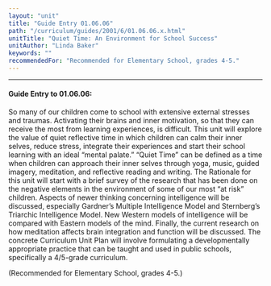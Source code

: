 ```yaml
---
layout: "unit"
title: "Guide Entry 01.06.06"
path: "/curriculum/guides/2001/6/01.06.06.x.html"
unitTitle: "Quiet Time: An Environment for School Success"
unitAuthor: "Linda Baker"
keywords: ""
recommendedFor: "Recommended for Elementary School, grades 4-5."
---
```

<body>
<hr/>
<h4>
Guide Entry to 01.06.06:
</h4>
<p>
So many of our children come to school with extensive external stresses and traumas. Activating their brains and inner motivation, so that they can receive the most from learning experiences, is difficult. This unit will explore the value of quiet reflective time in which children can calm their inner selves, reduce stress, integrate their experiences and start their school learning with an ideal “mental palate.” “Quiet Time” can be defined as a time when children can approach their inner selves through yoga, music, guided imagery, meditation, and reflective reading and writing. The Rationale for this unit will start with a brief survey of the research that has been done on the negative elements in the environment of some of our most “at risk” children. Aspects of newer thinking concerning intelligence will be discussed, especially Gardner’s Multiple Intelligence Model and Sternberg’s Triarchic Intelligence Model. New Western models of intelligence will be compared with Eastern models of the mind. Finally, the current research on how meditation affects brain integration and function will be discussed. The concrete Curriculum Unit Plan will involve formulating a developmentally appropriate practice that can be taught and used in public schools, specifically a 4/5-grade curriculum.
</p>
<p>
(Recommended for Elementary School, grades 4-5.)
</p>
</body>